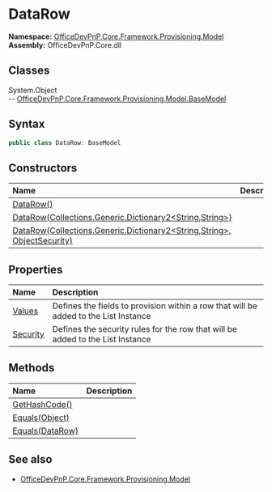 # DataRow
  
**Namespace:** [OfficeDevPnP.Core.Framework.Provisioning.Model](OfficeDevPnP.Core.Framework.Provisioning.Model.md)  
**Assembly:** OfficeDevPnP.Core.dll  
## Classes
System.Object  
-- [OfficeDevPnP.Core.Framework.Provisioning.Model.BaseModel](OfficeDevPnP.Core.Framework.Provisioning.Model.BaseModel.md)
## Syntax
```C#
public class DataRow: BaseModel
```
## Constructors
|**Name**|**Description**|
|:-----|:-----|
| [DataRow()](DataRowconstructor1details.md) | 
| [DataRow(Collections.Generic.Dictionary2<String,String>)](DataRowconstructor1details.md) | 
| [DataRow(Collections.Generic.Dictionary2<String,String>, ObjectSecurity)](DataRowconstructor1details.md) | 
## Properties
|**Name**|**Description**|
|:-----|:-----|
| [Values](DataRow.Values.md) | Defines the fields to provision within a row that will be added to the List Instance
| [Security](DataRow.Security.md) | Defines the security rules for the row that will be added to the List Instance
## Methods
|**Name**|**Description**|
|:-----|:-----|
| [GetHashCode()](DataRowGetHashCode.md) | 
| [Equals(Object)](DataRowEqualsObject.md) | 
| [Equals(DataRow)](DataRowEqualsDataRow.md) | 
## See also
- [OfficeDevPnP.Core.Framework.Provisioning.Model](OfficeDevPnP.Core.Framework.Provisioning.Model.md)
